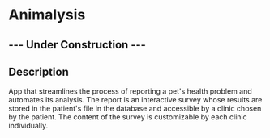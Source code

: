 # Animalysis

## --- Under Construction ---

## Description

App that streamlines the process of reporting a pet's health problem and automates its analysis. The report is an interactive survey whose results are stored in the patient's file in the database and accessible by a clinic chosen by the patient. The content of the survey is customizable by each clinic individually.
